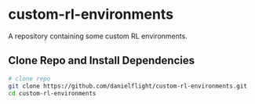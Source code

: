 # custom-rl-environments

A repository containing some custom RL environments.


## Clone Repo and Install Dependencies

```bash
# clone repo
git clone https://github.com/danielflight/custom-rl-environments.git
cd custom-rl-environments
```